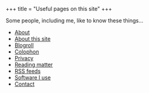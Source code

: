 +++
title = "Useful pages on this site"
+++

<div class="page-intro"> 
<p class="larger">Some people, including me, like to know these things…</p>
</div>

- [About](/about)
- [About this site](/about-this-site)
- [Blogroll](/blogroll)
- [Colophon](/colophon)
- [Privacy](/privacy)
- [Reading matter](/reading)
- [RSS feeds](/rss-feeds)
- [Software I use](/uses)
- [Contact](/contact)